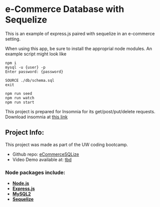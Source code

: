 # e-Commerce Database with Sequelize

This is an example of express.js paired with sequelize in an e-commerce setting. 

When using this app, be sure to install the approprial node modules. An example script might look like
```
npm i
mysql -u {user} -p
Enter password: {password}

SOURCE ./db/schema.sql
exit

npm run seed
npm run watch
npm run start
```

This project is prepared for Insomnia for its get/post/put/delete requests. 
Download insomnia at [this link](https://insomnia.rest/)

## Project Info: 
This project was made as part of the UW coding bootcamp. 
- Github repo: [eCommerceSQLize](https://github.com/tjansson-ui/eCommerceSQLize)
- Video Demo available at: [tbd]()

### Node packages include: 
- [**Node.js**](https://nodejs.org/en) 
- [**Express.js**](https://expressjs.com/) 
- [**MySQL2**](https://www.npmjs.com/package/mysql2)
- [**Sequelize**](https://www.npmjs.com/package/sequelize)